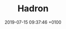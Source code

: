 ---
title: Hadron
description: A development environment for designers and developers who work together towards the same goal.
link: http://www.hadron.app
category:
- Design-to-code
image: "/assets/images/hadron.jpg"
date: 2019-07-15 09:37:46 +0100
---